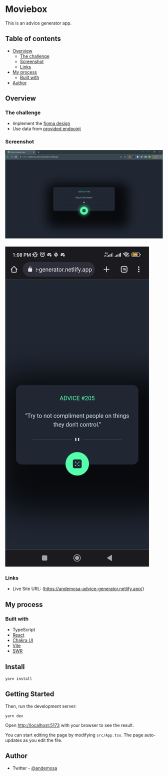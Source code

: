 # Moviebox

This is an advice generator app. 

## Table of contents

- [Overview](#overview)
  - [The challenge](#the-challenge)
  - [Screenshot](#screenshot)
  - [Links](#links)
- [My process](#my-process)
  - [Built with](#built-with)
- [Author](#author)

## Overview

### The challenge

- Implement the [figma design](https://www.figma.com/file/5XLmnBEwWWGUtq1Ivnm7ei/advice-generator-app?type=design&node-id=0%3A48&mode=design&t=pmWRv6TxZiAL3eGi-1)
- Use data from [provided endpoint](https://api.adviceslip.com/)

### Screenshot

![Desktop view](./screenshots/advice.png)
###
![Mobile view](./screenshots/mobile.jpg)


### Links

- Live Site URL: (https://andemosa-advice-generator.netlify.app/)

## My process

### Built with

- TypeScript
- [React](https://reactjs.org/)
- [Chakra UI](https://chakra-ui.com)
- [Vite](https://vitejs.dev/)
- [SWR](https://swr.vercel.app)


## Install

```
yarn install
```

## Getting Started

Then, run the development server:

```
yarn dev
```

Open [http://localhost:5173](http://localhost:5173) with your browser to see the result.

You can start editing the page by modifying `src/App.tsx`. The page auto-updates as you edit the file.

## Author

- Twitter - [@andemosa](https://www.twitter.com/andemosa)